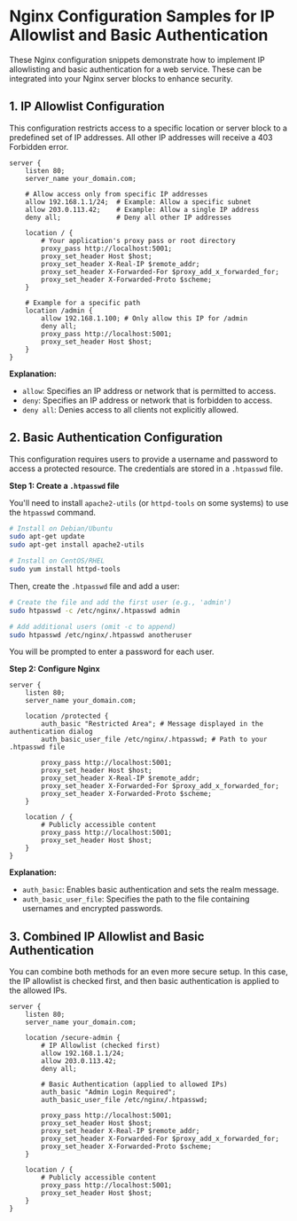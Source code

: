 # Nginx Configuration Samples for IP Allowlist and Basic Authentication

These Nginx configuration snippets demonstrate how to implement IP allowlisting and basic authentication for a web service. These can be integrated into your Nginx server blocks to enhance security.

## 1. IP Allowlist Configuration

This configuration restricts access to a specific location or server block to a predefined set of IP addresses. All other IP addresses will receive a 403 Forbidden error.

```nginx
server {
    listen 80;
    server_name your_domain.com;

    # Allow access only from specific IP addresses
    allow 192.168.1.1/24;  # Example: Allow a specific subnet
    allow 203.0.113.42;    # Example: Allow a single IP address
    deny all;              # Deny all other IP addresses

    location / {
        # Your application's proxy pass or root directory
        proxy_pass http://localhost:5001;
        proxy_set_header Host $host;
        proxy_set_header X-Real-IP $remote_addr;
        proxy_set_header X-Forwarded-For $proxy_add_x_forwarded_for;
        proxy_set_header X-Forwarded-Proto $scheme;
    }

    # Example for a specific path
    location /admin {
        allow 192.168.1.100; # Only allow this IP for /admin
        deny all;
        proxy_pass http://localhost:5001;
        proxy_set_header Host $host;
    }
}
```

**Explanation:**
*   `allow`: Specifies an IP address or network that is permitted to access.
*   `deny`: Specifies an IP address or network that is forbidden to access.
*   `deny all`: Denies access to all clients not explicitly allowed.

## 2. Basic Authentication Configuration

This configuration requires users to provide a username and password to access a protected resource. The credentials are stored in a `.htpasswd` file.

**Step 1: Create a `.htpasswd` file**

You'll need to install `apache2-utils` (or `httpd-tools` on some systems) to use the `htpasswd` command.

```bash
# Install on Debian/Ubuntu
sudo apt-get update
sudo apt-get install apache2-utils

# Install on CentOS/RHEL
sudo yum install httpd-tools
```

Then, create the `.htpasswd` file and add a user:

```bash
# Create the file and add the first user (e.g., 'admin')
sudo htpasswd -c /etc/nginx/.htpasswd admin

# Add additional users (omit -c to append)
sudo htpasswd /etc/nginx/.htpasswd anotheruser
```
You will be prompted to enter a password for each user.

**Step 2: Configure Nginx**

```nginx
server {
    listen 80;
    server_name your_domain.com;

    location /protected {
        auth_basic "Restricted Area"; # Message displayed in the authentication dialog
        auth_basic_user_file /etc/nginx/.htpasswd; # Path to your .htpasswd file

        proxy_pass http://localhost:5001;
        proxy_set_header Host $host;
        proxy_set_header X-Real-IP $remote_addr;
        proxy_set_header X-Forwarded-For $proxy_add_x_forwarded_for;
        proxy_set_header X-Forwarded-Proto $scheme;
    }

    location / {
        # Publicly accessible content
        proxy_pass http://localhost:5001;
        proxy_set_header Host $host;
    }
}
```

**Explanation:**
*   `auth_basic`: Enables basic authentication and sets the realm message.
*   `auth_basic_user_file`: Specifies the path to the file containing usernames and encrypted passwords.

## 3. Combined IP Allowlist and Basic Authentication

You can combine both methods for an even more secure setup. In this case, the IP allowlist is checked first, and then basic authentication is applied to the allowed IPs.

```nginx
server {
    listen 80;
    server_name your_domain.com;

    location /secure-admin {
        # IP Allowlist (checked first)
        allow 192.168.1.1/24;
        allow 203.0.113.42;
        deny all;

        # Basic Authentication (applied to allowed IPs)
        auth_basic "Admin Login Required";
        auth_basic_user_file /etc/nginx/.htpasswd;

        proxy_pass http://localhost:5001;
        proxy_set_header Host $host;
        proxy_set_header X-Real-IP $remote_addr;
        proxy_set_header X-Forwarded-For $proxy_add_x_forwarded_for;
        proxy_set_header X-Forwarded-Proto $scheme;
    }

    location / {
        # Publicly accessible content
        proxy_pass http://localhost:5001;
        proxy_set_header Host $host;
    }
}
